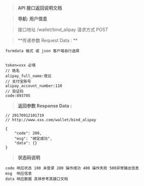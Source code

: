 > **API 接口返回说明文档**

> **导航: 用户信息**

> 接口地址 /wallet/bind_alipay 请求方式 POST

> **传递参数 Request Data : **
```
formdata 格式 或 json 客户端自行选择


token=xxx 必填
// 姓名
alipay_full_name:夜云
// 支付宝账号
alipay_account_number:110
// 验证码
code:893705
```

>**返回参数 Response Data :**
```
// 20170912101719
// http://www.xxx.com/wallet/bind_alipay

{
    "code": 200,
    "msg": "绑定成功",
    "data": {}
}
```

> **状态码说明**
```
code 响应状态 100 未登录 200 操作成功 400 操作失败 500异常输出信息
msg  响应信息
data 响应数据 具体参考其接口文档
```